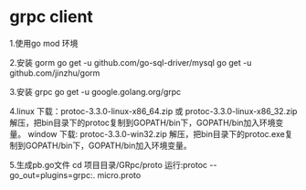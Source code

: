 # grpc client

1.使用go mod 环境

2.安装 gorm 
   go get -u github.com/go-sql-driver/mysql
   go get -u github.com/jinzhu/gorm

3.安装 grpc
 go get -u google.golang.org/grpc
 
 4.linux
    下载：protoc-3.3.0-linux-x86_64.zip 或 protoc-3.3.0-linux-x86_32.zip
        解压，把bin目录下的protoc复制到GOPATH/bin下，GOPATH/bin加入环境变量。
   window
    下载: protoc-3.3.0-win32.zip
    解压，把bin目录下的protoc.exe复制到GOPATH/bin下，GOPATH/bin加入环境变量。
    
 5.生成pb.go文件
   cd 项目目录/GRpc/proto
   运行:protoc --go_out=plugins=grpc:. micro.proto
 
